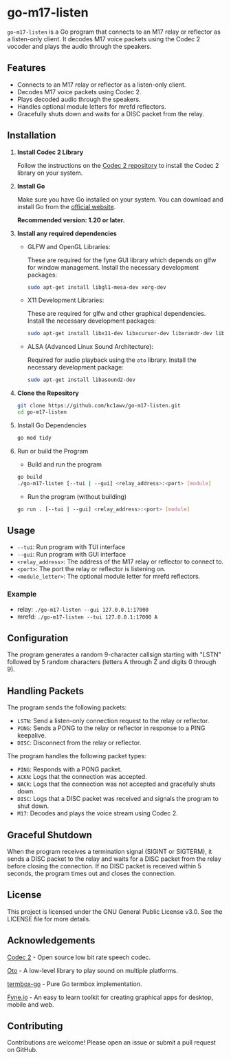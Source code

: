 # go-m17-listen

`go-m17-listen` is a Go program that connects to an M17 relay or reflector as a listen-only client. It decodes M17 voice packets using the Codec 2 vocoder and plays the audio through the speakers.

## Features

- Connects to an M17 relay or reflector as a listen-only client.
- Decodes M17 voice packets using Codec 2.
- Plays decoded audio through the speakers.
- Handles optional module letters for mrefd reflectors.
- Gracefully shuts down and waits for a DISC packet from the relay.

## Installation

1. **Install Codec 2 Library**

   Follow the instructions on the [Codec 2 repository](https://github.com/drowe67/codec2) to install the Codec 2 library on your system.

2. **Install Go**

   Make sure you have Go installed on your system. You can download and install Go from the [official website](https://golang.org/dl/).

   **Recommended version: 1.20 or later.**

3. **Install any required dependencies**

   - GLFW and OpenGL Libraries:
      
      These are required for the fyne GUI library which depends on glfw for window management.
      Install the necessary development packages:

      ```bash
      sudo apt-get install libgl1-mesa-dev xorg-dev
      ```

   - X11 Development Libraries:

      These are required for glfw and other graphical dependencies.
      Install the necessary development packages:

      ```bash
      sudo apt-get install libx11-dev libxcursor-dev libxrandr-dev libxinerama-dev libxi-dev libxxf86vm-dev
      ```

   - ALSA (Advanced Linux Sound Architecture):

      Required for audio playback using the `oto` library.
      Install the necessary development package:

      ```bash
      sudo apt-get install libasound2-dev
      ```

3. **Clone the Repository**

   ```sh
   git clone https://github.com/kc1awv/go-m17-listen.git
   cd go-m17-listen
   ```

4. Install Go Dependencies

    ```sh
    go mod tidy
    ```

5. Run or build the Program

    - Build and run the program
    ```sh
    go build
    ./go-m17-listen [--tui | --gui] <relay_address>:<port> [module]
    ```

    - Run the program (without building)
    ```sh
    go run . [--tui | --gui] <relay_address>:<port> [module]
    ```

## Usage
- `--tui`: Run program with TUI interface
- `--gui`: Run program with GUI interface
- `<relay_address>`: The address of the M17 relay or reflector to connect to.
- `<port>`: The port the relay or reflector is listening on.
- `<module_letter>`: The optional module letter for mrefd reflectors.

### Example

- relay: `./go-m17-listen --gui 127.0.0.1:17000`
- mrefd: `./go-m17-listen --tui 127.0.0.1:17000 A`

## Configuration

The program generates a random 9-character callsign starting with "LSTN" followed by 5 random characters (letters A through Z and digits 0 through 9).

## Handling Packets

The program sends the following packets:

- `LSTN`: Send a listen-only connection request to the relay or reflector.
- `PONG`: Sends a PONG to the relay or reflector in response to a PING keepalive.
- `DISC`: Disconnect from the relay or reflector.

The program handles the following packet types:

- `PING`: Responds with a PONG packet.
- `ACKN`: Logs that the connection was accepted.
- `NACK`: Logs that the connection was not accepted and gracefully shuts down.
- `DISC`: Logs that a DISC packet was received and signals the program to shut down.
- `M17`: Decodes and plays the voice stream using Codec 2.

## Graceful Shutdown

When the program receives a termination signal (SIGINT or SIGTERM), it sends a DISC packet to the relay and waits for a DISC packet from the relay before closing the connection. If no DISC packet is received within 5 seconds, the program times out and closes the connection.

## License

This project is licensed under the GNU General Public License v3.0. See the LICENSE file for more details.

## Acknowledgements

[Codec 2](https://github.com/drowe67/codec2) - Open source low bit rate speech codec.

[Oto](https://github.com/ebitengine/oto) - A low-level library to play sound on multiple platforms.

[termbox-go](https://github.com/nsf/termbox-go) - Pure Go termbox implementation.

[Fyne.io](https://fyne.io/) - An easy to learn toolkit for creating graphical apps for desktop, mobile and web.

## Contributing

Contributions are welcome! Please open an issue or submit a pull request on GitHub.